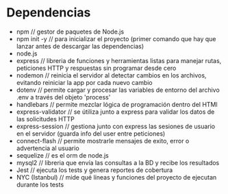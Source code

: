 # Dependencias
- npm // gestor de paquetes de Node.js
- npm init -y // para inicializar el proyecto (primer comando que hay que lanzar antes de descargar las dependencias)
- node.js
- express // libreria de funciones y herramientas listas para manejar rutas, peticiones HTTP y respuestas sin programar desde cero
- nodemon // reinicia el servidor al detectar cambios en los archivos, evitando reiniciar la app por cada nuevo cambio
- dotenv // permite cargar y procesar las variables de entorno del archivo .env a través del objeto 'process'
- handlebars // permite mezclar lógica de programación dentro del HTMl
- express-validator // se útiliza junto a express para validar los datos de las solicitudes HTTP
- express-session // gestiona junto con express las sesiones de usuario en el servidor (guarda info del user entre peticiones)
- connect-flash // permite mostrarle mensajes de exito, error o advertencia al usuario
- sequelize // es el orm de node.js
- mysql2 // libreria que envía las consultas a la BD y recibe los resultados
- Jest // ejecuta los tests y genera reportes de cobertura
- NYC (Istanbul) // mide qué líneas y funciones del proyecto de ejecutan durante los tests
